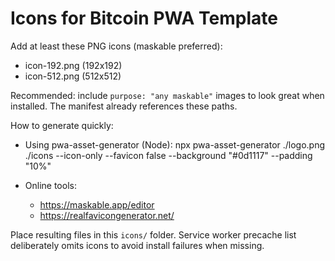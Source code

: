 # Icons for Bitcoin PWA Template

Add at least these PNG icons (maskable preferred):

- icon-192.png (192x192)
- icon-512.png (512x512)

Recommended: include `purpose: "any maskable"` images to look great when installed. The manifest already references these paths.

How to generate quickly:

- Using pwa-asset-generator (Node):
  npx pwa-asset-generator ./logo.png ./icons --icon-only --favicon false --background "#0d1117" --padding "10%"

- Online tools:
  - https://maskable.app/editor
  - https://realfavicongenerator.net/

Place resulting files in this `icons/` folder. Service worker precache list deliberately omits icons to avoid install failures when missing.
